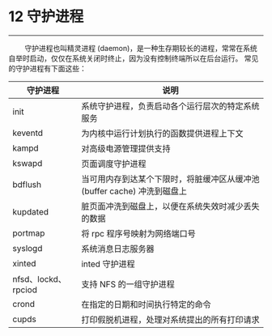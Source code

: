 # 12 守护进程
***

&emsp;&emsp;
守护进程也叫精灵进程 (daemon)，是一种生存期较长的进程，常常在系统自举时启动，仅仅在系统关闭时终止，因为没有控制终端所以在后台运行。
常见的守护进程有下面这些：

|守护进程|说明|
| --- | --- |
|init|系统守护进程，负责启动各个运行层次的特定系统服务|
|keventd|为内核中运行计划执行的函数提供进程上下文|
|kampd|对高级电源管理提供支持|
|kswapd|页面调度守护进程|
|bdflush|当可用内存到达某个下限时，将脏缓冲区从缓冲池 (buffer cache) 冲洗到磁盘上|
|kupdated|脏页面冲洗到磁盘上，以便在系统失效时减少丢失的数据|
|portmap|将 rpc 程序号映射为网络端口号|
|syslogd|系统消息日志服务器|
|xinted|inted 守护进程|
|nfsd、lockd、rpciod|支持 NFS 的一组守护进程|
|crond|在指定的日期和时间执行特定的命令|
|cupds|打印假脱机进程，处理对系统提出的所有打印请求|